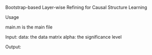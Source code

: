 Bootstrap-based Layer-wise Refining for Causal Structure Learning

Usage 

main.m is the main file


Input:
data: the data matrix
alpha: the significance level


Output:
